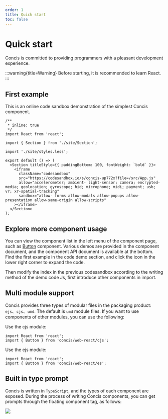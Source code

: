 ```yaml
---
order: 1
title: Quick start
toc: false
---
```


# Quick start

Concis is committed to providing programmers with a pleasant development experience.

:::warning{title=Warning}
Before starting, it is recommended to learn React.
:::

## First example

This is an online code sandbox demonstration of the simplest Concis component.

```tsx pure
/**
 * inline: true
 */
import React from 'react';

import { Section } from './site/Section';

import './site/styles.less';

export default () => (
  <Section titleStyle={{ paddingBottom: 100, fontWeight: `bold` }}>
    <iframe
      className="codesandbox"
      src="https://codesandbox.io/s/concis-up772x?file=/src/App.js"
      allow="accelerometer; ambient- light-sensor; camera; encrypted-media; geolocation; gyroscope; hid; microphone; midi; payment; usb; vr; xr-spatial-tracking"
      sandbox="allow- forms allow-modals allow-popups allow-presentation allow-same-origin allow-scripts"
    ></iframe>
  </Section>
);
```

## Explore more component usage

You can view the component list in the left menu of the component page, such as <a href="https://concis.org.cn/#/common/button">Button</a> component. Various demos are provided in the component document, and the component API document is available at the bottom. Find the first example in the code demo section, and click the icon in the lower right corner to expand the code.

Then modify the index in the previous codesandbox according to the writing method of the demo code Js, first introduce other components in import.

## Multi module support

Concis provides three types of modular files in the packaging product: `ejs`、`cjs`、`umd`. The default is `umd` module files. If you want to use components of other modules, you can use the following:

Use the cjs module:

```
import React from 'react';
import { Button } from 'concis/web-react/cjs';
```

Use the ejs module:

```
import React from 'react';
import { Button } from 'concis/web-react/es';
```

## Built in type prompt

Concis is written in `TypeScript`, and the types of each component are exposed. During the process of writing Concis components, you can get prompts through the floating component tag, as follows:

<img src="https://concis.org.cn/images/ts-alias.jpg" />
